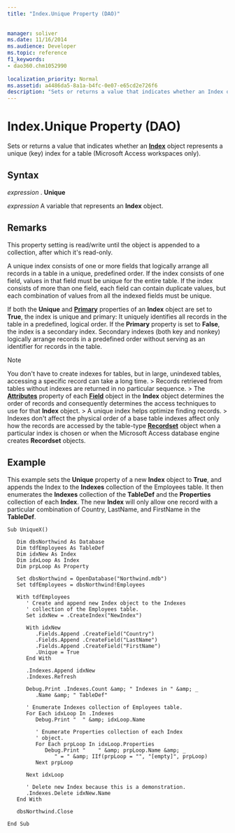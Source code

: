 ```yaml
---
title: "Index.Unique Property (DAO)"
 
 
manager: soliver
ms.date: 11/16/2014
ms.audience: Developer
ms.topic: reference
f1_keywords:
- dao360.chm1052990
  
localization_priority: Normal
ms.assetid: a4486da5-8a1a-b4fc-0e07-e65cd2e726f6
description: "Sets or returns a value that indicates whether an Index object represents a unique (key) index for a table (Microsoft Access workspaces only)."
---
```


# Index.Unique Property (DAO)

Sets or returns a value that indicates whether an **[Index](index-object-dao.md)** object represents a unique (key) index for a table (Microsoft Access workspaces only). 
  
## Syntax

 *expression*  . **Unique**
  
 *expression*  A variable that represents an **Index** object. 
  
## Remarks

This property setting is read/write until the object is appended to a collection, after which it's read-only.
  
A unique index consists of one or more fields that logically arrange all records in a table in a unique, predefined order. If the index consists of one field, values in that field must be unique for the entire table. If the index consists of more than one field, each field can contain duplicate values, but each combination of values from all the indexed fields must be unique.
  
If both the **Unique** and **[Primary](index-primary-property-dao.md)** properties of an **Index** object are set to **True**, the index is unique and primary: It uniquely identifies all records in the table in a predefined, logical order. If the **Primary** property is set to **False**, the index is a secondary index. Secondary indexes (both key and nonkey) logically arrange records in a predefined order without serving as an identifier for records in the table. 
  
> [!NOTE]
>  You don't have to create indexes for tables, but in large, unindexed tables, accessing a specific record can take a long time. >  Records retrieved from tables without indexes are returned in no particular sequence. >  The **[Attributes](field-attributes-property-dao.md)** property of each **[Field](field-object-dao.md)** object in the **Index** object determines the order of records and consequently determines the access techniques to use for that **Index** object. >  A unique index helps optimize finding records. >  Indexes don't affect the physical order of a base table indexes affect only how the records are accessed by the table-type **[Recordset](recordset-object-dao.md)** object when a particular index is chosen or when the Microsoft Access database engine creates **Recordset** objects. 
  
## Example

This example sets the **Unique** property of a new **Index** object to **True**, and appends the Index to the **Indexes** collection of the Employees table. It then enumerates the **Indexes** collection of the **TableDef** and the **Properties** collection of each **Index**. The new **Index** will only allow one record with a particular combination of Country, LastName, and FirstName in the **TableDef**. 
  
```
Sub UniqueX() 
 
   Dim dbsNorthwind As Database 
   Dim tdfEmployees As TableDef 
   Dim idxNew As Index 
   Dim idxLoop As Index 
   Dim prpLoop As Property 
 
   Set dbsNorthwind = OpenDatabase("Northwind.mdb") 
   Set tdfEmployees = dbsNorthwind!Employees 
 
   With tdfEmployees 
      ' Create and append new Index object to the Indexes  
      ' collection of the Employees table. 
      Set idxNew = .CreateIndex("NewIndex") 
 
      With idxNew 
         .Fields.Append .CreateField("Country") 
         .Fields.Append .CreateField("LastName") 
         .Fields.Append .CreateField("FirstName") 
         .Unique = True 
      End With 
 
      .Indexes.Append idxNew 
      .Indexes.Refresh 
 
      Debug.Print .Indexes.Count &amp; " Indexes in " &amp; _ 
         .Name &amp; " TableDef" 
 
      ' Enumerate Indexes collection of Employees table. 
      For Each idxLoop In .Indexes 
         Debug.Print "  " &amp; idxLoop.Name 
 
         ' Enumerate Properties collection of each Index  
         ' object. 
         For Each prpLoop In idxLoop.Properties 
            Debug.Print "    " &amp; prpLoop.Name &amp; _ 
               " = " &amp; IIf(prpLoop = "", "[empty]", prpLoop) 
         Next prpLoop 
 
      Next idxLoop 
 
      ' Delete new Index because this is a demonstration. 
      .Indexes.Delete idxNew.Name 
   End With 
 
   dbsNorthwind.Close 
 
End Sub 

```


